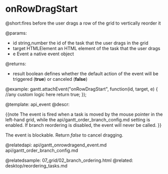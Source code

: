 onRowDragStart
=============
@short:fires before the user drags a row of the grid to vertically reorder it
	

@params:
- id			string,number			the id of the task that the user drags in the grid
- target		HTMLElement				an HTML element of the task that the user drags
- e	 			Event					a native event object

@returns:  
- result     boolean       defines whether the default action of the event will be triggered (<b>true</b>) or canceled (<b>false</b>) 


@example:
gantt.attachEvent("onRowDragStart", function(id, target, e) {
    //any custom logic here
    return true;
});

@template:	api_event
@descr:

{{note
The event is fired when a task is moved by the mouse pointer in the left-hand grid, while the api/gantt_order_branch_config.md setting is enabled. If branch reordering is disabled, the event will never be called.
}}


The event is blockable. Return *false* to cancel dragging.

@relatedapi:
	api/gantt_onrowdragend_event.md
	api/gantt_order_branch_config.md

@relatedsample:
	07_grid/02_branch_ordering.html
@related:
	desktop/reordering_tasks.md